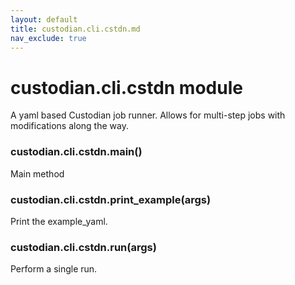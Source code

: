 ```yaml
---
layout: default
title: custodian.cli.cstdn.md
nav_exclude: true
---
```


# custodian.cli.cstdn module

A yaml based Custodian job runner. Allows for multi-step jobs with modifications along the way.


### custodian.cli.cstdn.main()
Main method


### custodian.cli.cstdn.print_example(args)
Print the example_yaml.


### custodian.cli.cstdn.run(args)
Perform a single run.